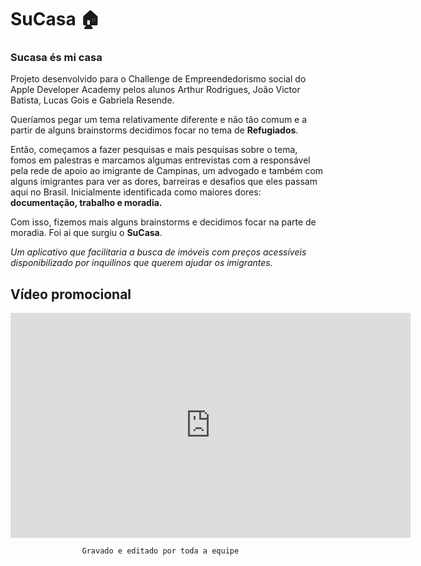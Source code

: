 # SuCasa 🏠
### Sucasa és mi casa

Projeto desenvolvido para o Challenge de Empreendedorismo social do Apple Developer Academy pelos alunos Arthur Rodrigues, João Victor Batista, Lucas Gois e Gabriela Resende.

Queríamos pegar um tema relativamente diferente e não tão comum e a partir de alguns brainstorms decidimos focar no tema de **Refugiados**.

Então, começamos a fazer pesquisas e mais pesquisas sobre o tema, fomos em palestras e marcamos algumas entrevistas com a responsável pela rede de apoio ao imigrante de Campinas, um advogado e também com alguns imigrantes para ver as dores, barreiras e desafios que eles passam aqui no Brasil. 
Inicialmente identificada como maiores dores: **documentação, trabalho e moradia.**

Com isso, fizemos mais alguns brainstorms e decidimos focar na parte de moradia. Foi ai que surgiu o **SuCasa**. 

*Um aplicativo que facilitaria a busca de imóveis com preços acessíveis disponibilizado por inquilinos que querem ajudar os imigrantes.*


## Vídeo promocional 
<iframe width="640" height="360" src="https://www.youtube.com/embed/oWF0W7bP9ys" frameborder="0" allow="accelerometer; autoplay; clipboard-write; encrypted-media; gyroscope; picture-in-picture" allowfullscreen> </iframe>

					Gravado e editado por toda a equipe 

